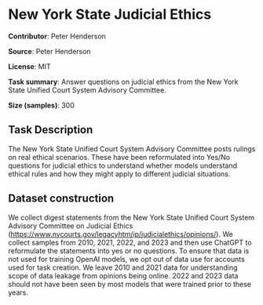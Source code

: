 # New York State Judicial Ethics

**Contributor**: Peter Henderson

**Source**: Peter Henderson

**License**: MIT

**Task summary**: Answer questions on judicial ethics from the New York State Unified Court System Advisory Committee.

**Size (samples)**: 300

## Task Description

The New York State Unified Court System Advisory Committee posts rulings on real ethical scenarios. These have been reformulated into Yes/No questions for judicial ethics to understand whether models understand ethical rules and how they might apply to different judicial situations.

## Dataset construction

We collect digest statements from the New York State Unified Court System Advisory Committee on Judicial Ethics (<https://www.nycourts.gov/legacyhtm/ip/judicialethics/opinions/>). We collect samples from 2010, 2021, 2022, and 2023 and then use ChatGPT to reformulate the statements into yes or no questions. To ensure that data is not used for training OpenAI models, we opt out of data use for accounts used for task creation. We leave 2010 and 2021 data for understanding scope of data leakage from opinions being online. 2022 and 2023 data should not have been seen by most models that were trained prior to these years.

